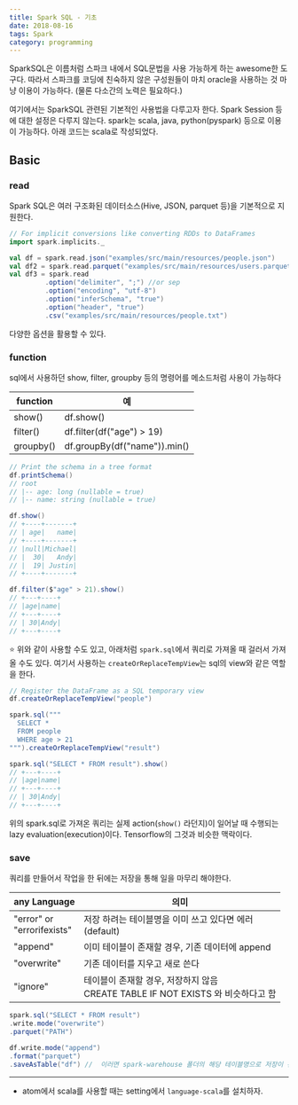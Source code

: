 ```yaml
---
title: Spark SQL - 기초
date: 2018-08-16
tags: Spark
category: programming
---
```


SparkSQL은 이름처럼 스파크 내에서 SQL문법을 사용 가능하게 하는 awesome한 도구다. 따라서 스파크를 코딩에 친숙하지 않은 구성원들이 마치 oracle을 사용하는 것 마냥 이용이 가능하다. (물론 다소간의 노력은 필요하다.)


여기에서는 SparkSQL 관련된 기본적인 사용법을 다루고자 한다. Spark Session 등에 대한 설정은 다루지 않는다. spark는 scala, java, python(pyspark) 등으로 이용이 가능하다. 아래 코드는 scala로 작성되었다.

## Basic

### read

Spark SQL은 여러 구조화된 데이터소스(Hive, JSON, parquet 등)을 기본적으로 지원한다.

```scala
// For implicit conversions like converting RDDs to DataFrames
import spark.implicits._

val df = spark.read.json("examples/src/main/resources/people.json")
val df2 = spark.read.parquet("examples/src/main/resources/users.parquet")
val df3 = spark.read
         .option("delimiter", ";") //or sep
         .option("encoding", "utf-8")
         .option("inferSchema", "true")
         .option("header", "true")
         .csv("examples/src/main/resources/people.txt")
```
다양한 옵션을 활용할 수 있다.

### function
sql에서 사용하던 show, filter, groupby 등의 명령어를 메소드처럼 사용이 가능하다

|function|예|
|--|--|
|show()|df.show()|
|filter()|df.filter(df("age") > 19)|
|groupby()|df.groupBy(df("name")).min()|

```scala
// Print the schema in a tree format
df.printSchema()
// root
// |-- age: long (nullable = true)
// |-- name: string (nullable = true)

df.show()
// +----+-------+
// | age|   name|
// +----+-------+
// |null|Michael|
// |  30|   Andy|
// |  19| Justin|
// +----+-------+

df.filter($"age" > 21).show()
// +---+----+
// |age|name|
// +---+----+
// | 30|Andy|
// +---+----+
```

:star: 위와 같이 사용할 수도 있고, 아래처럼 `spark.sql`에서 쿼리로 가져올 때 걸러서 가져올 수도 있다.
여기서 사용하는 `createOrReplaceTempView`는 sql의 view와 같은 역할을 한다.

```scala
// Register the DataFrame as a SQL temporary view
df.createOrReplaceTempView("people")

spark.sql("""
  SELECT *
  FROM people
  WHERE age > 21
""").createOrReplaceTempView("result")

spark.sql("SELECT * FROM result").show()
// +---+----+
// |age|name|
// +---+----+
// | 30|Andy|
// +---+----+
```

위의 spark.sql로 가져온 쿼리는 실제 action(`show()` 라던지)이 일어날 때 수행되는 lazy evaluation(execution)이다. Tensorflow의 그것과 비슷한 맥락이다.

### save
쿼리를 만들어서 작업을 한 뒤에는 저장을 통해 일을 마무리 해야한다.

|any Language| 의미|
|--|--|
|"error" or<br>"errorifexists"|저장 하려는 테이블명을 이미 쓰고 있다면 에러<br>(default)|
|"append"| 이미 테이블이 존재할 경우, 기존 데이터에 append|
|"overwrite"| 기존 데이터를 지우고 새로 쓴다|
|"ignore"|테이블이 존재할 경우, 저장하지 않음<br>CREATE TABLE IF NOT EXISTS 와 비슷하다고 함|


```scala
spark.sql("SELECT * FROM result")
.write.mode("overwrite")
.parquet("PATH")

df.write.mode("append")
.format("parquet")
.saveAsTable("df") //  이러면 spark-warehouse 폴더의 해당 테이블명으로 저장이 된다.

```


---
- atom에서 scala를 사용할 때는 setting에서 `language-scala`를 설치하자.
